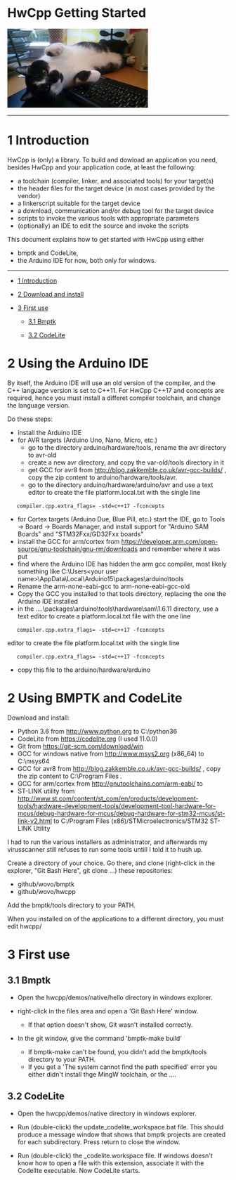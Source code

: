 HwCpp Getting Started
===

![just a cat on a keyboard](images/spikey.png)

<!-- update example_path( "../demo/" ) -->

<!--
TO DO list
- 
-->

*****************************************************************************

<a name="toc-anchor-0"></a>

# 1 Introduction

HwCpp is (only) a library. 
To build and dowload an application you need, 
besides HwCpp and your application code, 
at least the following:
 - a toolchain (compiler, linker, and associated tools) for your target(s)
 - the header files for the target device (in most cases provided by the vendor)
 - a linkerscript suitable for the target device
 - a download, communication and/or debug tool for the target device
 - scripts to invoke the various tools with appropriate parameters
 - (optionally) an IDE to edit the source and invoke the scripts

This document explains how to get started with HwCpp using either
  - bmptk and CodeLite,
  - the Arduino IDE 
for now, both only for windows.

*****************************************************************************

<!-- update table_of_contents( input ) -->

  - [1 Introduction](#toc-anchor-0)

  - [2 Download and install](#toc-anchor-1)

  - [3 First use](#toc-anchor-2)

    - [3.1 Bmptk](#toc-anchor-3)

    - [3.2 CodeLite](#toc-anchor-4)

<!-- update end -->



<a name="toc-anchor-1"></a>

# 2 Using the Arduino IDE

By itself, the Arduino IDE will use an old version of the compiler, 
and the C++ language version is set to C++11. 
For HwCpp C++17 and concepts are required, hence you
must install a differet compiler toolchain, and change
the language version. 

Do these steps:
 - install the Arduino IDE
 - for AVR targets (Arduino Uno, Nano, Micro, etc.) 
    - go to the directory arduino/hardware/tools, 
      rename the avr directory to avr-old
    - create a new avr directory, and copy the var-old/tools directory in it
    - get GCC for avr8 from http://blog.zakkemble.co.uk/avr-gcc-builds/ , 
      copy the zip content to arduino/hardware/tools/avr.
    - go to the directory 
      arduino/hardware/arduino/avr and use a text 
      editor to create the file platform.local.txt with the single line
~~~
   compiler.cpp.extra_flags= -std=c++17 -fconcepts
~~~ 
   - for Cortex targets (Arduino Due, Blue Pill, etc.) 
     start the IDE, go to Tools -> Board -> Boards Manager, 
     and install support for "Arduino SAM Boards" and "STM32Fxx/GD32Fxx boards"
   - install the GCC for arm/cortex from 
     https://developer.arm.com/open-source/gnu-toolchain/gnu-rm/downloads
     and remember where it was put
   - find where the Arduino IDE has hidden the arm gcc compiler, most likely 
     something like
     C:\Users\<your user name>\AppData\Local\Arduino15\packages\arduino\tools   
   - Rename the arm-none-eabi-gcc to arm-none-eabi-gcc-old
   - Copy the GCC you installed to that tools directory, replacing the one
     the Arduino IDE installed
   - in the ....\packages\arduino\tools\hardware\sam\1.6.11 directory,
     use a text editor to create a platform.local.txt file with the one line
~~~
   compiler.cpp.extra_flags= -std=c++17 -fconcepts
~~~ 	 
	 
	 
	 

   editor to create the file platform.local.txt with the single line
~~~
   compiler.cpp.extra_flags= -std=c++17 -fconcepts
~~~
 - copy this file to the arduino/hardware/arduino

# 2 Using BMPTK and CodeLite

Download and install:
 - Python 3.6 from http://www.python.org to C:/python36
 - CodeLite from https://codelite.org (I used 11.0.0)
 - Git from https://git-scm.com/download/win
 - GCC for windows native from http://www.msys2.org (x86_64) 
   to C:\msys64
 - GCC for avr8 from http://blog.zakkemble.co.uk/avr-gcc-builds/ , 
   copy the zip content to C:\Program Files .
 - GCC for arm/cortex from http://gnutoolchains.com/arm-eabi/ 
   to
 - ST-LINK utility from http://www.st.com/content/st_com/en/products/development-tools/hardware-development-tools/development-tool-hardware-for-mcus/debug-hardware-for-mcus/debug-hardware-for-stm32-mcus/st-link-v2.html
   to C:/Program Files (x86)/STMicroelectronics/STM32 ST-LINK Utility
   
I had to run the various installers as administrator, and afterwards
my virusscanner still refuses to run some tools untill I told it to hush up.


Create a directory of your choice. 
Go there, and clone (right-click in the explorer, "Git Bash Here", git clone ...) these repositories:
 - github/wovo/bmptk
 - github/wovo/hwcpp

Add the bmptk/tools directory to your PATH.

When you installed on of the applications to a different directory, you
must edit hwcpp/

<a name="toc-anchor-2"></a>

# 3 First use

<a name="toc-anchor-3"></a>

## 3.1 Bmptk

 - Open the hwcpp/demos/native/hello directory in windows explorer.
 
 - right-click in the files area and open a 'Git Bash Here' window.  
   - If that option doesn't show, Git wasn't installed correctly.
   
 - In the git window, give the command 'bmptk-make build'
   - If bmptk-make can't be found, you didn't add the bmptk/tools directory to your PATH.
   - If you get a 'The system cannot find the path specified' error you either 
   didn't install thge MingW toolchain, or the ....

<a name="toc-anchor-4"></a>

## 3.2 CodeLite

 - Open the hwcpp/demos/native directory in windows explorer.

 - Run (double-click) the update_codelite_workspace.bat file.
This should produce a message window that shows that bmptk projects are created for each subdirectory.
Press return to close the window.
 - Run (double-click) the _codelite.workspace file. If windows doesn't know how to open a
 file with this extension, associate it with the CodelIte executable. Now CodeLite starts.




